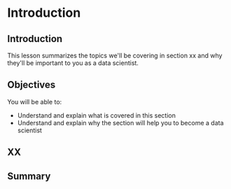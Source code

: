 
# Introduction

## Introduction
This lesson summarizes the topics we'll be covering in section xx and why they'll be important to you as a data scientist.

## Objectives
You will be able to:
* Understand and explain what is covered in this section
* Understand and explain why the section will help you to become a data scientist

## XX

## Summary


